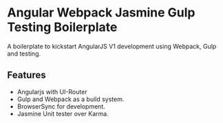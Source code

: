 
# Angular Webpack Jasmine Gulp Testing Boilerplate

A boilerplate to kickstart AngularJS V1 development using Webpack, Gulp and testing.


Features
---
* Angularjs with UI-Router
* Gulp and Webpack as a build system.
* BrowserSync for development.
* Jasmine Unit tester over Karma.
